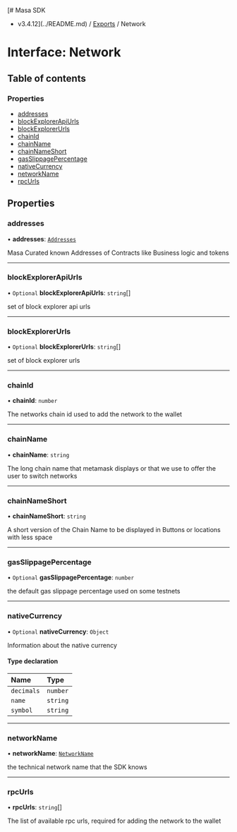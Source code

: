 [# Masa SDK
 - v3.4.12](../README.md) / [Exports](../modules.md) / Network

# Interface: Network

## Table of contents

### Properties

- [addresses](Network.md#addresses)
- [blockExplorerApiUrls](Network.md#blockexplorerapiurls)
- [blockExplorerUrls](Network.md#blockexplorerurls)
- [chainId](Network.md#chainid)
- [chainName](Network.md#chainname)
- [chainNameShort](Network.md#chainnameshort)
- [gasSlippagePercentage](Network.md#gasslippagepercentage)
- [nativeCurrency](Network.md#nativecurrency)
- [networkName](Network.md#networkname)
- [rpcUrls](Network.md#rpcurls)

## Properties

### addresses

• **addresses**: [`Addresses`](Addresses.md)

Masa Curated known Addresses of Contracts like Business logic and tokens

___

### blockExplorerApiUrls

• `Optional` **blockExplorerApiUrls**: `string`[]

set of block explorer api urls

___

### blockExplorerUrls

• `Optional` **blockExplorerUrls**: `string`[]

set of block explorer urls

___

### chainId

• **chainId**: `number`

The networks chain id used to add the network to the wallet

___

### chainName

• **chainName**: `string`

The long chain name that metamask displays or that we use to
offer the user to switch networks

___

### chainNameShort

• **chainNameShort**: `string`

A short version of the Chain Name to be displayed in Buttons or
locations with less space

___

### gasSlippagePercentage

• `Optional` **gasSlippagePercentage**: `number`

the default gas slippage percentage used on some testnets

___

### nativeCurrency

• `Optional` **nativeCurrency**: `Object`

Information about the native currency

#### Type declaration

| Name | Type |
| :------ | :------ |
| `decimals` | `number` |
| `name` | `string` |
| `symbol` | `string` |

___

### networkName

• **networkName**: [`NetworkName`](../modules.md#networkname)

the technical network name that the SDK knows

___

### rpcUrls

• **rpcUrls**: `string`[]

The list of available rpc urls, required for adding the network
to the wallet
